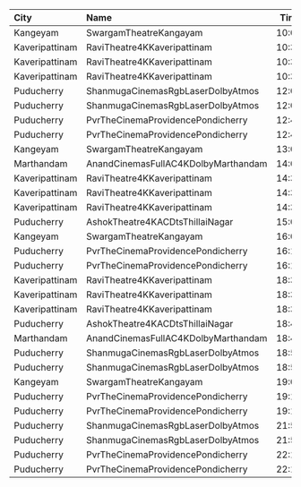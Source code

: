 | City           | Name                                |  Time | Type        | Price | Capacity | Booked |
| :------------- | :---------------------------------- | ----: | :---------- | ----: | -------: | -----: |
| Kangeyam       | SwargamTheatreKangayam              | 10:00 | Balcony     |  100₹ |      121 |      0 |
| Kaveripattinam | RaviTheatre4KKaveripattinam         | 10:30 | Platinum    |   70₹ |      200 |     28 |
| Kaveripattinam | RaviTheatre4KKaveripattinam         | 10:30 | Gold        |   70₹ |      231 |      0 |
| Kaveripattinam | RaviTheatre4KKaveripattinam         | 10:30 | SliverClass |   70₹ |    1,023 |     23 |
| Puducherry     | ShanmugaCinemasRgbLaserDolbyAtmos   | 12:00 | Platinum    |  100₹ |      110 |     64 |
| Puducherry     | ShanmugaCinemasRgbLaserDolbyAtmos   | 12:00 | Gold        |   75₹ |       22 |     11 |
| Puducherry     | PvrTheCinemaProvidencePondicherry   | 12:40 | Elite       |  150₹ |      130 |     96 |
| Puducherry     | PvrTheCinemaProvidencePondicherry   | 12:40 | Premium     |  110₹ |       75 |     32 |
| Kangeyam       | SwargamTheatreKangayam              | 13:00 | Balcony     |  100₹ |      121 |      0 |
| Marthandam     | AnandCinemasFullAC4KDolbyMarthandam | 14:00 | FirstClass  |  110₹ |      396 |    211 |
| Kaveripattinam | RaviTheatre4KKaveripattinam         | 14:30 | Platinum    |   70₹ |      200 |     28 |
| Kaveripattinam | RaviTheatre4KKaveripattinam         | 14:30 | Gold        |   70₹ |      231 |      0 |
| Kaveripattinam | RaviTheatre4KKaveripattinam         | 14:30 | SliverClass |   70₹ |    1,023 |     23 |
| Puducherry     | AshokTheatre4KACDtsThillaiNagar     | 15:00 | First       |  100₹ |      425 |    214 |
| Kangeyam       | SwargamTheatreKangayam              | 16:00 | Balcony     |  100₹ |      121 |      0 |
| Puducherry     | PvrTheCinemaProvidencePondicherry   | 16:10 | Elite       |  150₹ |      260 |    260 |
| Puducherry     | PvrTheCinemaProvidencePondicherry   | 16:10 | Premium     |  110₹ |      150 |    147 |
| Kaveripattinam | RaviTheatre4KKaveripattinam         | 18:30 | Platinum    |   70₹ |      200 |     28 |
| Kaveripattinam | RaviTheatre4KKaveripattinam         | 18:30 | Gold        |   70₹ |      231 |      0 |
| Kaveripattinam | RaviTheatre4KKaveripattinam         | 18:30 | SliverClass |   70₹ |    1,023 |     23 |
| Puducherry     | AshokTheatre4KACDtsThillaiNagar     | 18:45 | First       |  100₹ |      425 |    212 |
| Marthandam     | AnandCinemasFullAC4KDolbyMarthandam | 18:45 | FirstClass  |  110₹ |      396 |    211 |
| Puducherry     | ShanmugaCinemasRgbLaserDolbyAtmos   | 18:50 | Platinum    |  100₹ |      110 |     94 |
| Puducherry     | ShanmugaCinemasRgbLaserDolbyAtmos   | 18:50 | Gold        |   75₹ |       22 |     16 |
| Kangeyam       | SwargamTheatreKangayam              | 19:00 | Balcony     |  100₹ |      121 |      0 |
| Puducherry     | PvrTheCinemaProvidencePondicherry   | 19:10 | Elite       |  150₹ |      260 |    255 |
| Puducherry     | PvrTheCinemaProvidencePondicherry   | 19:10 | Premium     |  110₹ |      150 |    149 |
| Puducherry     | ShanmugaCinemasRgbLaserDolbyAtmos   | 21:50 | Platinum    |  100₹ |      110 |     81 |
| Puducherry     | ShanmugaCinemasRgbLaserDolbyAtmos   | 21:50 | Gold        |   75₹ |       22 |     13 |
| Puducherry     | PvrTheCinemaProvidencePondicherry   | 22:10 | Elite       |  150₹ |      260 |    255 |
| Puducherry     | PvrTheCinemaProvidencePondicherry   | 22:10 | Premium     |  110₹ |      150 |    142 |